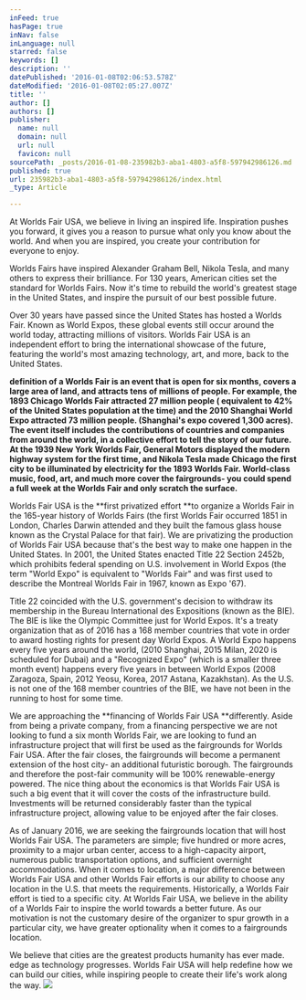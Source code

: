 ```yaml
---
inFeed: true
hasPage: true
inNav: false
inLanguage: null
starred: false
keywords: []
description: ''
datePublished: '2016-01-08T02:06:53.578Z'
dateModified: '2016-01-08T02:05:27.007Z'
title: ''
author: []
authors: []
publisher:
  name: null
  domain: null
  url: null
  favicon: null
sourcePath: _posts/2016-01-08-235982b3-aba1-4803-a5f8-597942986126.md
published: true
url: 235982b3-aba1-4803-a5f8-597942986126/index.html
_type: Article

---
```

At Worlds Fair USA, we believe in living an inspired life. Inspiration pushes you forward, it gives you a reason to pursue what only you know about the world. And when you are inspired, you create your contribution for everyone to enjoy.

Worlds Fairs have inspired Alexander Graham Bell, Nikola Tesla, and many others to express their brilliance. For 130 years, American cities set the standard for Worlds Fairs. Now it's time to rebuild the world's greatest stage in the United States, and inspire the pursuit of our best possible future.

Over 30 years have passed since the United States has hosted a Worlds Fair. Known as World Expos, these global events still occur around the world today, attracting millions of visitors. Worlds Fair USA is an independent effort to bring the international showcase of the future, featuring the world's most amazing technology, art, and more, back to the United States.

**definition of a Worlds Fair is an event that is open for six months, covers a large area of land, and attracts tens of millions of people. For example, the 1893 Chicago Worlds Fair attracted 27 million people ( equivalent to 42% of the United States population at the time) and the 2010 Shanghai World Expo attracted 73 million people. (Shanghai's expo covered 1,300 acres). The event itself includes the contributions of countries and companies from around the world, in a collective effort to tell the story of our future. At the 1939 New York Worlds Fair, General Motors displayed the modern highway system for the first time, and Nikola Tesla made Chicago the first city to be illuminated by electricity for the 1893 Worlds Fair. World-class music, food, art, and much more cover the fairgrounds- you could spend a full week at the Worlds Fair and only scratch the surface.**

Worlds Fair USA is the **first privatized effort **to organize a Worlds Fair in the 165-year history of Worlds Fairs (the first Worlds Fair occurred 1851 in London, Charles Darwin attended and they built the famous glass house known as the Crystal Palace for that fair).  We are privatizing the production of Worlds Fair USA because that's the best way to make one happen in the United States. In 2001, the United States enacted Title 22 Section 2452b, which prohibits federal spending on U.S. involvement in World Expos (the term "World Expo" is equivalent to "Worlds Fair" and was first used to describe the Montreal Worlds Fair in 1967, known as Expo '67). 

Title 22 coincided with the U.S. government's decision to withdraw its membership in the Bureau International des Expositions (known as the BIE). The BIE is like the Olympic Committee just for World Expos. It's a treaty organization that as of 2016 has a 168 member countries that vote in order to award hosting rights for present day World Expos. A World Expo happens every five years around the world, (2010 Shanghai, 2015 Milan, 2020 is scheduled for Dubai) and a "Recognized Expo" (which is a smaller three month event) happens every five years in between World Expos (2008 Zaragoza, Spain, 2012 Yeosu, Korea, 2017 Astana, Kazakhstan). As the U.S. is not one of the 168 member countries of the BIE, we have not been in the running to host for some time.

We are approaching the **financing of Worlds Fair USA **differently. Aside from being a private company, from a financing perspective we are not looking to fund a six month Worlds Fair, we are looking to fund an infrastructure project that will first be used as the fairgrounds for Worlds Fair USA. After the fair closes, the fairgrounds will become a permanent extension of the host city- an additional futuristic borough. The fairgrounds and therefore the post-fair community will be 100% renewable-energy powered. The nice thing about the economics is that Worlds Fair USA is such a big event that it will cover the costs of the infrastructure build. Investments will be returned considerably faster than the typical infrastructure project, allowing value to be enjoyed after the fair closes.

As of January 2016, we are seeking the fairgrounds location that will host Worlds Fair USA. The parameters are simple; five hundred or more acres, proximity to a major urban center, access to a high-capacity airport, numerous public transportation options, and sufficient overnight accommodations. When it comes to location, a major difference between Worlds Fair USA and other Worlds Fair efforts is our ability to choose any location in the U.S. that meets the requirements. Historically, a Worlds Fair effort is tied to a specific city. At Worlds Fair USA, we believe in the ability of a Worlds Fair to inspire the world towards a better future. As our motivation is not the customary desire of the organizer to spur growth in a particular city, we have greater optionality when it comes to a fairgrounds location. 

We believe that cities are the greatest products humanity has ever made.  edge as technology progresses. Worlds Fair USA will help redefine how we can build our cities, while inspiring people to create their life's work along the way.
![](https://the-grid-user-content.s3-us-west-2.amazonaws.com/8018cf69-f2ed-472d-b07b-ed3ae8f49ffa.png)